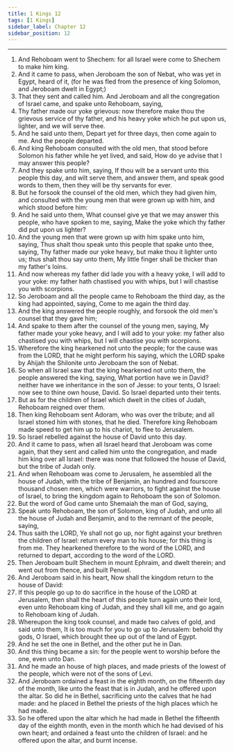 ```yaml
---
title: 1 Kings 12
tags: [1 Kings]
sidebar_label: Chapter 12
sidebar_position: 12
---
```


---
1. And Rehoboam went to Shechem: for all Israel were come to Shechem to make him king.
2. And it came to pass, when Jeroboam the son of Nebat, who was yet in Egypt, heard of it, (for he was fled from the presence of king Solomon, and Jeroboam dwelt in Egypt;)
3. That they sent and called him. And Jeroboam and all the congregation of Israel came, and spake unto Rehoboam, saying,
4. Thy father made our yoke grievous: now therefore make thou the grievous service of thy father, and his heavy yoke which he put upon us, lighter, and we will serve thee.
5. And he said unto them, Depart yet for three days, then come again to me. And the people departed.
6. And king Rehoboam consulted with the old men, that stood before Solomon his father while he yet lived, and said, How do ye advise that I may answer this people?
7. And they spake unto him, saying, If thou wilt be a servant unto this people this day, and wilt serve them, and answer them, and speak good words to them, then they will be thy servants for ever.
8. But he forsook the counsel of the old men, which they had given him, and consulted with the young men that were grown up with him, and which stood before him:
9. And he said unto them, What counsel give ye that we may answer this people, who have spoken to me, saying, Make the yoke which thy father did put upon us lighter?
10. And the young men that were grown up with him spake unto him, saying, Thus shalt thou speak unto this people that spake unto thee, saying, Thy father made our yoke heavy, but make thou it lighter unto us; thus shalt thou say unto them, My little finger shall be thicker than my father's loins.
11. And now whereas my father did lade you with a heavy yoke, I will add to your yoke: my father hath chastised you with whips, but I will chastise you with scorpions.
12. So Jeroboam and all the people came to Rehoboam the third day, as the king had appointed, saying, Come to me again the third day.
13. And the king answered the people roughly, and forsook the old men's counsel that they gave him;
14. And spake to them after the counsel of the young men, saying, My father made your yoke heavy, and I will add to your yoke: my father also chastised you with whips, but I will chastise you with scorpions.
15. Wherefore the king hearkened not unto the people; for the cause was from the LORD, that he might perform his saying, which the LORD spake by Ahijah the Shilonite unto Jeroboam the son of Nebat.
16. So when all Israel saw that the king hearkened not unto them, the people answered the king, saying, What portion have we in David? neither have we inheritance in the son of Jesse: to your tents, O Israel: now see to thine own house, David. So Israel departed unto their tents.
17. But as for the children of Israel which dwelt in the cities of Judah, Rehoboam reigned over them.
18. Then king Rehoboam sent Adoram, who was over the tribute; and all Israel stoned him with stones, that he died. Therefore king Rehoboam made speed to get him up to his chariot, to flee to Jerusalem.
19. So Israel rebelled against the house of David unto this day.
20. And it came to pass, when all Israel heard that Jeroboam was come again, that they sent and called him unto the congregation, and made him king over all Israel: there was none that followed the house of David, but the tribe of Judah only.
21. And when Rehoboam was come to Jerusalem, he assembled all the house of Judah, with the tribe of Benjamin, an hundred and fourscore thousand chosen men, which were warriors, to fight against the house of Israel, to bring the kingdom again to Rehoboam the son of Solomon.
22. But the word of God came unto Shemaiah the man of God, saying,
23. Speak unto Rehoboam, the son of Solomon, king of Judah, and unto all the house of Judah and Benjamin, and to the remnant of the people, saying,
24. Thus saith the LORD, Ye shall not go up, nor fight against your brethren the children of Israel: return every man to his house; for this thing is from me. They hearkened therefore to the word of the LORD, and returned to depart, according to the word of the LORD.
25. Then Jeroboam built Shechem in mount Ephraim, and dwelt therein; and went out from thence, and built Penuel.
26. And Jeroboam said in his heart, Now shall the kingdom return to the house of David:
27. If this people go up to do sacrifice in the house of the LORD at Jerusalem, then shall the heart of this people turn again unto their lord, even unto Rehoboam king of Judah, and they shall kill me, and go again to Rehoboam king of Judah.
28. Whereupon the king took counsel, and made two calves of gold, and said unto them, It is too much for you to go up to Jerusalem: behold thy gods, O Israel, which brought thee up out of the land of Egypt.
29. And he set the one in Bethel, and the other put he in Dan.
30. And this thing became a sin: for the people went to worship before the one, even unto Dan.
31. And he made an house of high places, and made priests of the lowest of the people, which were not of the sons of Levi.
32. And Jeroboam ordained a feast in the eighth month, on the fifteenth day of the month, like unto the feast that is in Judah, and he offered upon the altar. So did he in Bethel, sacrificing unto the calves that he had made: and he placed in Bethel the priests of the high places which he had made.
33. So he offered upon the altar which he had made in Bethel the fifteenth day of the eighth month, even in the month which he had devised of his own heart; and ordained a feast unto the children of Israel: and he offered upon the altar, and burnt incense.